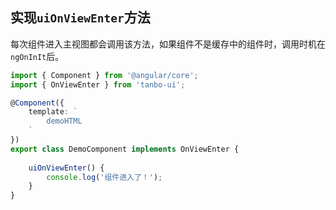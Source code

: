 ## 实现`uiOnViewEnter`方法

每次组件进入主视图都会调用该方法，如果组件不是缓存中的组件时，调用时机在`ngOnInIt`后。

```typescript
import { Component } from '@angular/core';
import { OnViewEnter } from 'tanbo-ui';

@Component({
    template: `
        demoHTML
    `
})
export class DemoComponent implements OnViewEnter {
    
    uiOnViewEnter() {
        console.log('组件进入了！');
    }
}
```
